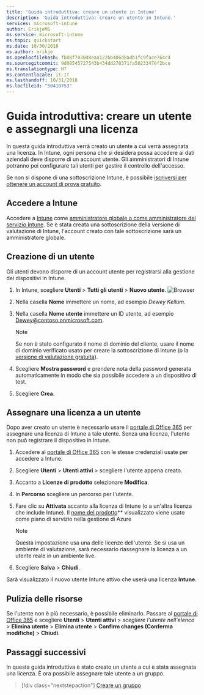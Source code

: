 ```yaml
---
title: 'Guida introduttiva: creare un utente in Intune'
description: 'Guida introduttiva: creare un utente in Intune.'
services: microsoft-intune
author: ErikjeMS
ms.service: microsoft-intune
ms.topic: quickstart
ms.date: 10/30/2018
ms.author: erikje
ms.openlocfilehash: fb88f703048eaa122bb406d8adb1fc9face764c4
ms.sourcegitcommit: 9d08545727543b434dd270371fa50233470f2bce
ms.translationtype: HT
ms.contentlocale: it-IT
ms.lasthandoff: 10/31/2018
ms.locfileid: "50410753"
---
```

# <a name="quickstart-create-a-user-and-assign-a-license-to-it"></a>Guida introduttiva: creare un utente e assegnargli una licenza

In questa guida introduttiva verrà creato un utente a cui verrà assegnata una licenza. In Intune, ogni persona che si desidera possa accedere ai dati aziendali deve disporre di un account utente. Gli amministratori di Intune potranno poi configurare tali utenti per gestire il controllo dell'accesso.

Se non si dispone di una sottoscrizione Intune, è possibile [iscriversi per ottenere un account di prova gratuito](free-trial-sign-up.md).

## <a name="sign-in-to-intune"></a>Accedere a Intune

Accedere a [Intune](https://aka.ms/intuneportal) come [amministratore globale o come amministratore del servizio Intune](users-add.md#types-of-administrators). Se è stata creata una sottoscrizione della versione di valutazione di Intune, l'account creato con tale sottoscrizione sarà un amministratore globale.

## <a name="create-a-user"></a>Creazione di un utente

Gli utenti devono disporre di un account utente per registrarsi alla gestione dei dispositivi in Intune.

1. In Intune, scegliere **Utenti** > **Tutti gli utenti** > **Nuovo utente**.
![Browser](media/quickstart-create-user/create-user.png)
2. Nella casella **Nome** immettere un nome, ad esempio *Dewey Kellum*.
3. Nella casella **Nome utente** immettere un ID utente, ad esempio Dewey@contoso.onmicrosoft.com.

    > [!NOTE]
    > Se non è stato configurato il nome di dominio del cliente, usare il nome di dominio verificato usato per creare la sottoscrizione di Intune (o la [versione di valutazione gratuita](free-trial-sign-up.md#sign-up-for-a-microsoft-intune-free-trial)). 

4. Scegliere **Mostra password** e prendere nota della password generata automaticamente in modo che sia possibile accedere a un dispositivo di test.
5. Scegliere **Crea**.

## <a name="assign-a-license-to-the-user"></a>Assegnare una licenza a un utente

Dopo aver creato un utente è necessario usare il [portale di Office 365](http://go.microsoft.com/fwlink/p/?LinkId=698854) per assegnare una licenza di Intune a tale utente. Senza una licenza, l'utente non può registrare il dispositivo in Intune. 

1. Accedere al [portale di Office 365](http://go.microsoft.com/fwlink/p/?LinkId=698854) con le stesse credenziali usate per accedere a Intune.
2. Scegliere **Utenti** > **Utenti attivi** > scegliere l'utente appena creato.
3. Accanto a **Licenze di prodotto** selezionare **Modifica**.
4. In **Percorso** scegliere un percorso per l'utente.
5. Fare clic su **Attivata** accanto alla licenza di Intune (o a un'altra licenza che include Intune). Il [nome del prodotto](https://docs.microsoft.com/azure/active-directory/users-groups-roles/licensing-service-plan-reference)** visualizzato viene usato come piano di servizio nella gestione di Azure 

   > [!NOTE]
   > Questa impostazione usa una delle licenze dell'utente. Se si usa un ambiente di valutazione, sarà necessario riassegnare la licenza a un utente reale in un ambiente live.
6. Scegliere **Salva** > **Chiudi**.

Sarà visualizzato il nuovo utente Intune attivo che userà una licenza **Intune**.

## <a name="clean-up-resources"></a>Pulizia delle risorse

Se l'utente non è più necessario, è possibile eliminarlo. Passare al [portale di Office 365](http://go.microsoft.com/fwlink/p/?LinkId=698854) e scegliere **Utenti** > **Utenti attivi** > *scegliere l'utente nell'elenco* > **Elimina utente** > **Elimina utente** > **Confirm changes (Conferma modifiche)** > **Chiudi**.

## <a name="next-steps"></a>Passaggi successivi

In questa guida introduttiva è stato creato un utente a cui è stata assegnata una licenza. È ora possibile assegnare tale utente a un gruppo.

> [!div class="nextstepaction"]
> [Creare un gruppo](quickstart-create-group.md)
